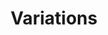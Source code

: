 ---
title: Variations
excerpt: ''
deprecated: false
hidden: false
metadata:
  title: ''
  description: ''
  robots: noindex
next:
  description: ''
---